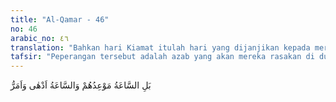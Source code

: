 ```yaml
---
title: "Al-Qamar - 46"
no: 46
arabic_no: ٤٦
translation: "Bahkan hari Kiamat itulah hari yang dijanjikan kepada mereka dan hari Kiamat itu lebih dahsyat dan lebih pahit. "
tafsir: "Peperangan tersebut adalah azab yang akan mereka rasakan di dunia, berupa kekalahan, dibunuh atau ditawan tetapi mereka masih akan menerima azab lain yang lebih dahsyat, yaitu azab neraka di akhirat. Azab akhirat itu lebih hebat dan berlangsung kekal dan kuat selama-lamanya."
---
```


بَلِ السَّاعَةُ مَوْعِدُهُمْ وَالسَّاعَةُ اَدْهٰى وَاَمَرُّ 
